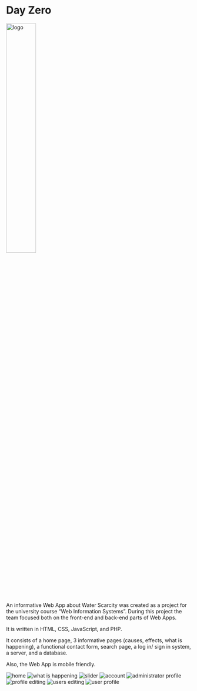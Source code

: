 # Day Zero

<img src="https://github.com/papadath/day_zero/blob/main/pictures/dayzero-alt2-1.png" alt="logo" width="40%"/>

An informative Web App about Water Scarcity was created as a project for the university course “Web Information Systems”. During this project the team focused both on the front-end and back-end parts of Web Apps.

It is written in HTML, CSS, JavaScript, and PHP.

It consists of a home page, 3 informative pages (causes, effects, what is happening), a functional contact form, search page, a log in/ sign in system, a server, and a database.

Also, the Web App is mobile friendly.

<img src="https://github.com/papadath/day_zero/blob/main/pictures/screenshots/home.png" alt="home"/>
<img src="https://github.com/papadath/day_zero/blob/main/pictures/screenshots/whatishappening.png" alt="what is happening"/>
<img src="https://github.com/papadath/day_zero/blob/main/pictures/screenshots/slider.png" alt="slider"/>
<img src="https://github.com/papadath/day_zero/blob/main/pictures/screenshots/account.png" alt="account"/>
<img src="https://github.com/papadath/day_zero/blob/main/pictures/screenshots/administrator.png" alt="administrator profile"/>
<img src="https://github.com/papadath/day_zero/blob/main/pictures/screenshots/editing.png" alt="profile editing"/>
<img src="https://github.com/papadath/day_zero/blob/main/pictures/screenshots/usersediting.png" alt="users editing"/>
<img src="https://github.com/papadath/day_zero/blob/main/pictures/screenshots/user.png" alt="user profile"/>
